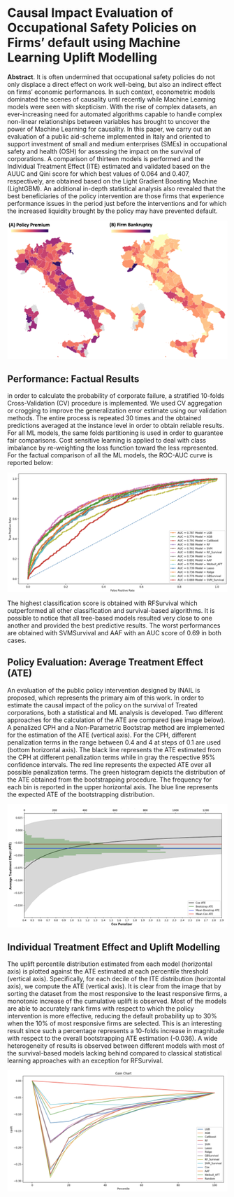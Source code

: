 # Causal Impact Evaluation of Occupational Safety Policies on Firms’ default using Machine Learning Uplift Modelling
**Abstract**. It is often undermined that occupational safety policies do not only displace a direct effect on work well-being, but also an indirect effect on firms’ economic performances. In such context, econometric models dominated the scenes of causality until recently while Machine Learning models were seen with skepticism. With the rise of complex datasets, an ever-increasing need for automated algorithms capable to handle complex non-linear relationships between variables has brought to uncover the power of Machine Learning for causality. In this paper, we carry out an evaluation of a public aid-scheme implemented in Italy and oriented to support investment of small and medium enterprises (SMEs) in occupational safety and health (OSH) for assessing the impact on the survival of corporations. A comparison of thirteen models is performed and the Individual Treatment Effect (ITE) estimated and validated based on the AUUC and Qini score for which best values of 0.064 and 0.407, respectively, are obtained based on the Light Gradient Boosting Machine (LightGBM). An additional in-depth statistical analysis also revealed that the best beneficiaries of the policy intervention are those firms that experience performance issues in the period just before the interventions and for which the increased liquidity brought by the policy may have prevented default.

![alt text](https://github.com/BerardinoB/Public_Policy_Evaluation/blob/main/Images/Maps_Italy.png)

## Performance: Factual Results
in order to calculate the probability of corporate failure, a stratified 10-folds Cross-Validation (CV) procedure is implemented. We used CV aggregation or crogging to improve the generalization error estimate using our validation methods. The entire process is repeated 30 times and the obtained predictions averaged at the instance level in order to obtain reliable results. For all ML models, the same folds partitioning is used in order to guarantee fair comparisons. Cost sensitive learning is applied to deal with class imbalance by re-weighting the loss function toward the less represented. For the factual comparison of all the ML models, the ROC-AUC curve is reported below:

![alt text](https://github.com/BerardinoB/Public_Policy_Evaluation/blob/main/Images/ROC_Curve.png)

The highest classification score is obtained with RFSurvival which outperformed all other classification and survival-based algorithms. It is possible to notice that all tree-based models resulted very close to one another and provided the best predictive results. The worst performances are obtained with SVMSurvival and AAF with an AUC score of 0.69 in both cases.

## Policy Evaluation: Average Treatment Effect (ATE)
An evaluation of the public policy intervention designed by INAIL is proposed, which represents the primary aim of this work. In order to estimate the causal impact of the policy on the survival of Treated corporations, both a statistical and ML analysis is developed. Two different approaches for the calculation of the ATE are compared (see image below). A penalized CPH and a Non-Parametric Bootstrap method are implemented for the estimation of the ATE (vertical axis). For the CPH, different penalization terms in the range between 0.4 and 4 at steps of 0.1 are used (bottom horizontal axis). The black line represents the ATE estimated from the CPH at different penalization terms while in gray the respective 95% confidence intervals. The red line represents the expected ATE over all possible penalization terms. The green histogram depicts the distribution of the ATE obtained from the bootstrapping procedure. The frequency for each bin is reported in the upper horizontal axis. The blue line represents the expected ATE of the bootstrapping distribution.

![alt text](https://github.com/BerardinoB/Public_Policy_Evaluation/blob/main/Images/ATE_Stat.png)


## Individual Treatment Effect and Uplift Modelling

The uplift percentile distribution estimated from each model (horizontal axis) is plotted against the ATE estimated at each percentile threshold (vertical axis). Specifically, for each decile of the ITE distribution (horizontal axis), we compute the ATE (vertical axis). It is clear from the image that by sorting the dataset from the most responsive to the least responsive firms, a monotonic increase of the cumulative uplift is observed. Most of the models are able to accurately rank firms with respect to which the policy intervention is more effective, reducing the default probability up to 30% when the 10% of most responsive firms are selected. This is an interesting result since such a percentage represents a 10-folds increase in magnitude with respect to the overall bootstrapping ATE estimation (-0.036). A wide heterogeneity of results is observed between different models with most of the survival-based models lacking behind compared to classical statistical learning approaches with an exception for RFSurvival.

![alt text](https://github.com/BerardinoB/Public_Policy_Evaluation/blob/main/Images/Gain_Chart.png)

